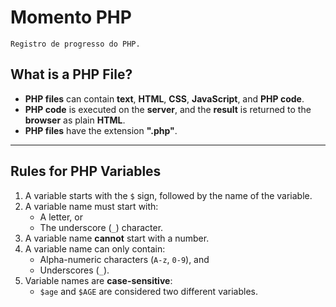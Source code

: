 # Momento PHP
``Registro de progresso do PHP.`` 
## What is a PHP File?

- **PHP files** can contain **text**, **HTML**, **CSS**, **JavaScript**, and **PHP code**.  
- **PHP code** is executed on the **server**, and the **result** is returned to the **browser** as plain **HTML**.  
- **PHP files** have the extension **".php"**.

---

## Rules for PHP Variables

1. A variable starts with the `$` sign, followed by the name of the variable.
2. A variable name must start with:
   - A letter, or
   - The underscore (`_`) character.
3. A variable name **cannot** start with a number.
4. A variable name can only contain:
   - Alpha-numeric characters (`A-z`, `0-9`), and
   - Underscores (`_`).
5. Variable names are **case-sensitive**:
   - `$age` and `$AGE` are considered two different variables.

